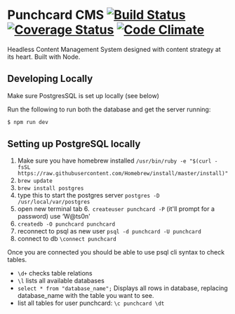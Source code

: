 # Punchcard CMS [![Build Status](https://travis-ci.org/punchcard-cms/punchcard.svg?branch=master)](https://travis-ci.org/punchcard-cms/punchcard) [![Coverage Status](https://coveralls.io/repos/github/punchcard-cms/punchcard/badge.svg?branch=master)](https://coveralls.io/github/punchcard-cms/punchcard?branch=master) [![Code Climate](https://codeclimate.com/github/punchcard-cms/punchcard/badges/gpa.svg)](https://codeclimate.com/github/punchcard-cms/punchcard)

Headless Content Management System designed with content strategy at its heart. Built with Node.

## Developing Locally

Make sure PostgresSQL is set up locally (see below)

Run the following to run both the database and get the server running:

```bash
$ npm run dev
```

## Setting up PostgreSQL locally

1. Make sure you have homebrew installed
`/usr/bin/ruby -e "$(curl -fsSL https://raw.githubusercontent.com/Homebrew/install/master/install)"`
2. `brew update`
3. `brew install postgres`
4. type this to start the postgres server `postgres -D /usr/local/var/postgres`
5. open new terminal tab
6.` createuser punchcard -P` (it'll prompt for a password) use ‘W@ts0n'
7. `createdb -O punchcard punchcard`
8. reconnect to psql as new user `psql -d punchcard -U punchcard`
9. connect to db `\connect punchcard`

Once you are connected you should be able to use psql cli syntax to check tables.
* `\d+` checks table relations
* `\l` lists all available databases
* `select * from "database_name";` Displays all rows in database, replacing database_name with the table you want to see.
* list all tables for user punchcard: `\c punchcard \dt`


